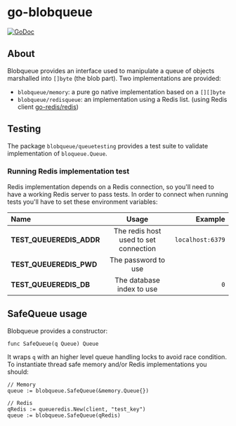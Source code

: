 # go-blobqueue

[![GoDoc](https://img.shields.io/badge/godoc-reference-blue.svg)](https://godoc.org/github.com/blueboardio/go-blobqueue)

## About

Blobqueue provides an interface used to manipulate a queue of objects marshalled  into `[]byte` (the blob part).
Two implementations are provided:

* `blobqueue/memory`: a pure go native implementation based on a `[][]byte`
* `blobqueue/redisqueue`: an implementation using a Redis list. (using Redis client [go-redis/redis](https://github.com/go-redis/redis))

## Testing

The package `blobqueue/queuetesting` provides a test suite to validate implementation of `bloqueue.Queue`. 

### Running Redis implementation test

Redis implementation depends on a Redis connection, so you'll need to have a working Redis server to pass tests. In order to connect when running tests you'll have to set these environment variables:

|Name|Usage|Example|
|:---|:---:|------:|
|**TEST_QUEUEREDIS_ADDR**| The redis host used to set connection |`localhost:6379`|
|**TEST_QUEUEREDIS_PWD**| The password to use | |
|**TEST_QUEUEREDIS_DB**| The database index to use | `0` |

## SafeQueue usage

Blobqueue provides a constructor:
```golang
func SafeQueue(q Queue) Queue
```

It wraps `q` with an higher level queue handling locks to avoid race condition. To instantiate thread safe memory and/or Redis implementations you should:

```golang
// Memory
queue := blobqueue.SafeQueue(&memory.Queue{})

// Redis
qRedis := queueredis.New(client, "test_key")
queue := blobqueue.SafeQueue(qRedis)
```
